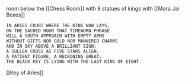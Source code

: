 
room below the [[Chess Room]] with 8 statues of kings with [[Mora Jai Boxes]]

```
IN ARIES COURT WHERE THE KING NOW LAYS,
ON THE SACRED HOUR THAT TIMEWORN PHRASE
WILL A YOUTH APPROACH WITH EMPTY ARMS
WITHOUT GIFTS NOR GOLD NOR MANNERED CHARMS
AND IN SKY ABOVE A BRILLIANT SIGN:
A SULLEN CROSS AS FIVE STARS ALIGN.
A PATIENT FIGURE, A RECKONING GREAT.
THE BLACK KEY IS LYING WITH THE LAST KING OF EIGHT.
```

[[Key of Aries]]

